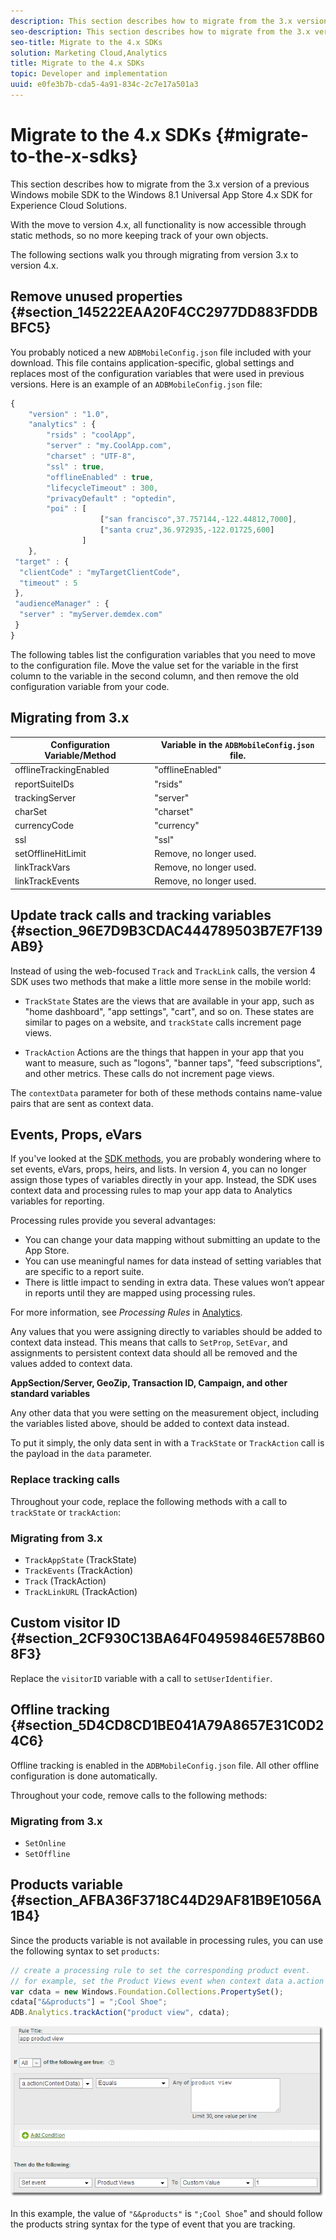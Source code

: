 ```yaml
---
description: This section describes how to migrate from the 3.x version of a previous Windows mobile SDK to the Windows 8.1 Universal App Store 4.x SDK for Experience Cloud Solutions.
seo-description: This section describes how to migrate from the 3.x version of a previous Windows mobile SDK to the Windows 8.1 Universal App Store 4.x SDK for Experience Cloud Solutions.
seo-title: Migrate to the 4.x SDKs
solution: Marketing Cloud,Analytics
title: Migrate to the 4.x SDKs
topic: Developer and implementation
uuid: e0fe3b7b-cda5-4a91-834c-2c7e17a501a3
---
```


# Migrate to the 4.x SDKs {#migrate-to-the-x-sdks}

This section describes how to migrate from the 3.x version of a previous Windows mobile SDK to the Windows 8.1 Universal App Store 4.x SDK for Experience Cloud Solutions.

 With the move to version 4.x, all functionality is now accessible through static methods, so no more keeping track of your own objects.

The following sections walk you through migrating from version 3.x to version 4.x.

## Remove unused properties {#section_145222EAA20F4CC2977DD883FDDBBFC5}

You probably noticed a new `ADBMobileConfig.json` file included with your download. This file contains application-specific, global settings and replaces most of the configuration variables that were used in previous versions. Here is an example of an `ADBMobileConfig.json` file:

```js
{ 
    "version" : "1.0", 
    "analytics" : { 
        "rsids" : "coolApp", 
        "server" : "my.CoolApp.com", 
        "charset" : "UTF-8", 
        "ssl" : true, 
        "offlineEnabled" : true, 
        "lifecycleTimeout" : 300, 
        "privacyDefault" : "optedin", 
        "poi" : [ 
                    ["san francisco",37.757144,-122.44812,7000], 
                    ["santa cruz",36.972935,-122.01725,600] 
                ] 
    }, 
 "target" : { 
  "clientCode" : "myTargetClientCode", 
  "timeout" : 5 
 }, 
 "audienceManager" : { 
  "server" : "myServer.demdex.com" 
 } 
}
```

The following tables list the configuration variables that you need to move to the configuration file. Move the value set for the variable in the first column to the variable in the second column, and then remove the old configuration variable from your code.

## Migrating from 3.x

| Configuration Variable/Method | Variable in the `ADBMobileConfig.json` file. |
|--- |--- |
|offlineTrackingEnabled|"offlineEnabled"|
|reportSuiteIDs|"rsids"|
|trackingServer|"server"|
|charSet|"charset"|
|currencyCode|"currency"|
|ssl|"ssl"|
|setOfflineHitLimit|Remove, no longer used.|
|linkTrackVars|Remove, no longer used.|
|linkTrackEvents|Remove, no longer used.|

## Update track calls and tracking variables {#section_96E7D9B3CDAC444789503B7E7F139AB9}

Instead of using the web-focused `Track` and `TrackLink` calls, the version 4 SDK uses two methods that make a little more sense in the mobile world:

* `TrackState` States are the views that are available in your app, such as "home dashboard", "app settings", "cart", and so on. These states are similar to pages on a website, and `trackState` calls increment page views. 

* `TrackAction` Actions are the things that happen in your app that you want to measure, such as "logons", "banner taps", "feed subscriptions", and other metrics. These calls do not increment page views.

The `contextData` parameter for both of these methods contains name-value pairs that are sent as context data.

## Events, Props, eVars

If you've looked at the [SDK methods](/help/windows-appstore/c-configuration/methods.md), you are probably wondering where to set events, eVars, props, heirs, and lists. In version 4, you can no longer assign those types of variables directly in your app. Instead, the SDK uses context data and processing rules to map your app data to Analytics variables for reporting.

Processing rules provide you several advantages:

* You can change your data mapping without submitting an update to the App Store. 
* You can use meaningful names for data instead of setting variables that are specific to a report suite. 
* There is little impact to sending in extra data. These values won’t appear in reports until they are mapped using processing rules.

For more information, see *Processing Rules* in [Analytics](/help/windows-appstore/analytics/analytics.md).

Any values that you were assigning directly to variables should be added to context data instead. This means that calls to `SetProp`, `SetEvar`, and assignments to persistent context data should all be removed and the values added to context data.

**AppSection/Server, GeoZip, Transaction ID, Campaign, and other standard variables**

Any other data that you were setting on the measurement object, including the variables listed above, should be added to context data instead.

To put it simply, the only data sent in with a `TrackState` or `TrackAction` call is the payload in the `data` parameter.

### Replace tracking calls

Throughout your code, replace the following methods with a call to `trackState` or `trackAction`:

### Migrating from 3.x

* `TrackAppState` (TrackState) 
* `TrackEvents` (TrackAction) 
* `Track` (TrackAction) 
* `TrackLinkURL` (TrackAction)

## Custom visitor ID {#section_2CF930C13BA64F04959846E578B608F3}

Replace the `visitorID` variable with a call to `setUserIdentifier`.

## Offline tracking {#section_5D4CD8CD1BE041A79A8657E31C0D24C6}

Offline tracking is enabled in the `ADBMobileConfig.json` file. All other offline configuration is done automatically.

Throughout your code, remove calls to the following methods:

### Migrating from 3.x

* `SetOnline` 
* `SetOffline`

## Products variable {#section_AFBA36F3718C44D29AF81B9E1056A1B4}

Since the products variable is not available in processing rules, you can use the following syntax to set `products`:

```js
// create a processing rule to set the corresponding product event. 
// for example, set the Product Views event when context data a.action = "product view" 
var cdata = new Windows.Foundation.Collections.PropertySet(); 
cdata["&&products"] = ";Cool Shoe"; 
ADB.Analytics.trackAction("product view", cdata);
```

![](assets/prod-view.png)

In this example, the value of `"&&products"` is `";Cool Shoe`" and should follow the products string syntax for the type of event that you are tracking.